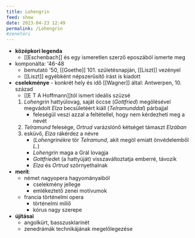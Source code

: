 ```yaml
---
title: Lohengrin
feed: show
date: 2023-04-23 12:49
permalink: /Lohengrin
#zenetöri
---
```


- **középkori legenda**
	- [[Eschenbach]] és egy ismeretlen szerző eposzából ismerte meg
- komponálta: '46-48
	- bemutató '50, [[Goethe]] 101. születésnapján, [[Liszt]] vezényel
	- [[Liszt]] egyébként népszerűsítő írást is kiadott
- **cselekménye** - konkrét hely és idő [[Wagner]] által: Antwerpen, 10. század
	- [[E T A Hoffmann]]tól ismert ideális szüzsé
	1. *Lohengrin* hattyúlovag, saját öccse (*Gottfried*) megölésével megvádolt *Elza* becsületéért kiáll (*Telramunddal*) párbajjal
		- feleségül veszi azzal a feltétellel, hogy nem kérdezheti meg a nevét
	 2. *Telramund* felesége, *Ortrud* varázslónő kétséget támaszt *Elzában*
	 3. esküvő, *Elza* rákérdez a névre
		 - (*Lohengrinékre* tör *Telramund*, akit megöl emiatt önvédelemből *L.*)
		 - *Lohengrin* maga a Grál lovagja
		 - *Gottfried*et (a hattyúját) visszaváltoztatja emberré, távozik
		 - *Elza* és *Ortrud* szörnyethalnak
- **merít**:
	- német nagyopera hagyományaiból
		- cselekmény jellege
		- emlékeztető zenei motívumok
	- francia történelmi opera
		- történelmi miliő
		- kórus nagy szerepe
- **újításai**
	- angolkürt, basszusklarinét
	- zenedrámák technikájának megelőlegezése